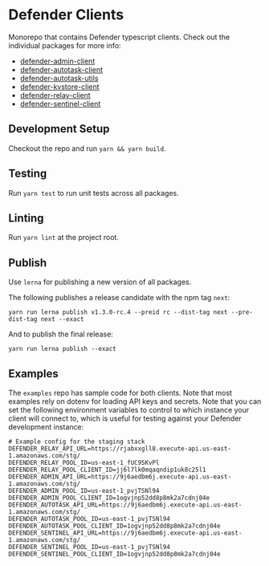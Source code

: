 # Defender Clients

Monorepo that contains Defender typescript clients. Check out the individual packages for more info:

- [defender-admin-client](packages/admin)
- [defender-autotask-client](packages/autotask-client)
- [defender-autotask-utils](packages/autotask-utils)
- [defender-kvstore-client](packages/kvstore)
- [defender-relay-client](packages/relay)
- [defender-sentinel-client](packages/sentinel)

## Development Setup

Checkout the repo and run `yarn && yarn build`.

## Testing

Run `yarn test` to run unit tests across all packages.

## Linting

Run `yarn lint` at the project root.

## Publish

Use `lerna` for publishing a new version of all packages. 

The following publishes a release candidate with the npm tag `next`:

```
yarn run lerna publish v1.3.0-rc.4 --preid rc --dist-tag next --pre-dist-tag next --exact
```

And to publish the final release:

```
yarn run lerna publish --exact
```

## Examples

The `examples` repo has sample code for both clients. Note that most examples rely on dotenv for loading API keys and secrets. Note that you can set the following environment variables to control to which instance your client will connect to, which is useful for testing against your Defender development instance:

```
# Example config for the staging stack
DEFENDER_RELAY_API_URL=https://rjabxxgll8.execute-api.us-east-1.amazonaws.com/stg/
DEFENDER_RELAY_POOL_ID=us-east-1_fUC95KvPl
DEFENDER_RELAY_POOL_CLIENT_ID=jj6l7lk0mqaqndip1uk8c25l1
DEFENDER_ADMIN_API_URL=https://9j6aedbm6j.execute-api.us-east-1.amazonaws.com/stg/
DEFENDER_ADMIN_POOL_ID=us-east-1_pvjTSNl94
DEFENDER_ADMIN_POOL_CLIENT_ID=1ogvjnp52dd8p8mk2a7cdnj04e
DEFENDER_AUTOTASK_API_URL=https://9j6aedbm6j.execute-api.us-east-1.amazonaws.com/stg/
DEFENDER_AUTOTASK_POOL_ID=us-east-1_pvjTSNl94
DEFENDER_AUTOTASK_POOL_CLIENT_ID=1ogvjnp52dd8p8mk2a7cdnj04e
DEFENDER_SENTINEL_API_URL=https://9j6aedbm6j.execute-api.us-east-1.amazonaws.com/stg/
DEFENDER_SENTINEL_POOL_ID=us-east-1_pvjTSNl94
DEFENDER_SENTINEL_POOL_CLIENT_ID=1ogvjnp52dd8p8mk2a7cdnj04e
```
